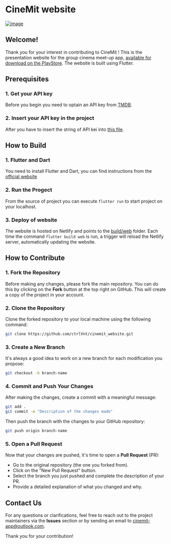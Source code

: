 # CineMit website

[![image](https://github.com/user-attachments/assets/554de6a2-aa3a-40e2-88c5-fd8b186d7b13)
](https://www.cinemit.app)

## Welcome!

Thank you for your interest in contributing to CineMit ! 
This is the presentation website for the group cinema meet-up app, [available for download on the PlayStore](https://play.google.com/store/apps/details?id=com.ctrlvnt.cinemit). The website is built using Flutter.

## Prerequisites

### 1. Get your API key
Before you begin you need to optain an API key from [TMDB](https://developer.themoviedb.org/docs/getting-started).

### 2. Insert your API key in the project
After you have to insert the string of API kei into [this file](https://github.com/ctrlVnt/cinemit_website/blob/main/lib/global/apikeys.dart).

## How to Build

### 1. Flutter and Dart
You need to install Flutter and Dart, you can find instructions from the [official website](https://docs.flutter.dev/get-started/install)

### 2. Run the Progect
From the source of project you can execute ``flutter run`` to start project on your localhost.

### 3. Deploy of website
The website is hosted on Netlify and points to the [build/web](https://github.com/ctrlVnt/cinemit_website/tree/main/build/web) folder. Each time the command ```flutter build web```  is run, a trigger will reload the Netlify server, automatically updating the website.

## How to Contribute

### 1. Fork the Repository
Before making any changes, please fork the main repository. You can do this by clicking on the **Fork** button at the top right on GitHub. This will create a copy of the project in your account.

### 2. Clone the Repository
Clone the forked repository to your local machine using the following command:
```bash
git clone https://github.com/ctrlVnt/cinemit_website.git
```

### 3. Create a New Branch
It's always a good idea to work on a new branch for each modification you propose:
```bash
git checkout -b branch-name
```

### 4. Commit and Push Your Changes
After making the changes, create a commit with a meaningful message:
```bash
git add .
git commit -m "Description of the changes made"
```
Then push the branch with the changes to your GitHub repository:
```bash
git push origin branch-name
```

### 5. Open a Pull Request
Now that your changes are pushed, it's time to open a **Pull Request** (PR):
- Go to the original repository (the one you forked from).
- Click on the "New Pull Request" button.
- Select the branch you just pushed and complete the description of your PR.
- Provide a detailed explanation of what you changed and why.

## Contact Us

For any questions or clarifications, feel free to reach out to the project maintainers via the **Issues** section or by sending an email to [cinemit-app@outlook.com](mailto:cinemit-app@outlook.com).

Thank you for your contribution!

